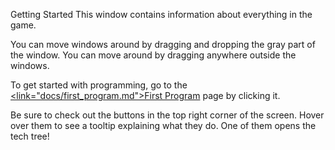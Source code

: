 Getting Started</size>
</line-height>
This window contains information about everything in the game.

You can move windows around by dragging and dropping the gray part of the window.
You can move around by dragging anywhere outside the windows.

To get started with programming, go to the <u><link="docs/first_program.md">First Program</link></u> page by clicking it.

Be sure to check out the buttons in the top right corner of the screen. Hover over them to see a tooltip explaining what they do. One of them opens the tech tree!
